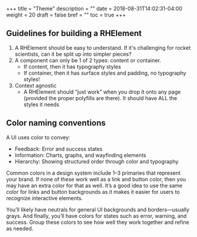 +++
title = "Theme"
description = ""
date = 2018-08-31T14:02:31-04:00
weight = 20
draft = false
bref = ""
toc = true
+++


## Guidelines for building a RHElement

1. A RHElement should be easy to understand. If it's challenging for rocket scientists, can it be split up into simpler pieces?
2. A component can only be 1 of 2 types: content or container. 
    - If content, then it has typography styles
    - If container, then it has surface styles and padding, no typography styles!
3. Context agnostic
    - A RHElement should “just work” when you drop it onto any page (provided the proper polyfills are there). It should have ALL the styles it needs





## Color naming conventions

A UI uses color to convey:

 - Feedback: Error and success states
 - Information: Charts, graphs, and wayfinding elements
 - Hierarchy: Showing structured order through color and typography

Common colors in a design system include 1–3 primaries that represent your brand. If none of these work well as a link and button color, then you may have an extra color for that as well. It’s a good idea to use the same color for links and button backgrounds as it makes it easier for users to recognize interactive elements.

You’ll likely have neutrals for general UI backgrounds and borders—usually grays. And finally, you’ll have colors for states such as error, warning, and success. Group these colors to see how well they work together and refine as needed.
